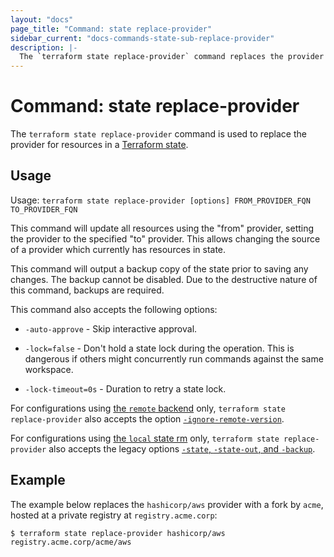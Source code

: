 ```yaml
---
layout: "docs"
page_title: "Command: state replace-provider"
sidebar_current: "docs-commands-state-sub-replace-provider"
description: |-
  The `terraform state replace-provider` command replaces the provider for resources in the Terraform state.
---
```


# Command: state replace-provider

The `terraform state replace-provider` command is used to replace the provider
for resources in a [Terraform state](/docs/language/state/index.html).

## Usage

Usage: `terraform state replace-provider [options] FROM_PROVIDER_FQN TO_PROVIDER_FQN`

This command will update all resources using the "from" provider, setting the
provider to the specified "to" provider. This allows changing the source of a
provider which currently has resources in state.

This command will output a backup copy of the state prior to saving any
changes. The backup cannot be disabled. Due to the destructive nature
of this command, backups are required.

This command also accepts the following options:

- `-auto-approve` - Skip interactive approval.

- `-lock=false` - Don't hold a state lock during the operation. This is
  dangerous if others might concurrently run commands against the same
  workspace.

- `-lock-timeout=0s` - Duration to retry a state lock.

For configurations using
[the `remote` backend](/docs/language/settings/backends/remote.html)
only, `terraform state replace-provider`
also accepts the option
[`-ignore-remote-version`](/docs/language/settings/backends/remote.html#command-line-arguments).

For configurations using
[the `local` state rm](/docs/language/settings/backends/local.html) only,
`terraform state replace-provider` also accepts the legacy options
[`-state`, `-state-out`, and `-backup`](/docs/language/settings/backends/local.html#command-line-arguments).

## Example

The example below replaces the `hashicorp/aws` provider with a fork by `acme`, hosted at a private registry at `registry.acme.corp`:

```shell
$ terraform state replace-provider hashicorp/aws registry.acme.corp/acme/aws
```
